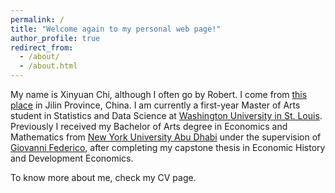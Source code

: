 ```yaml
---
permalink: /
title: "Welcome again to my personal web page!"
author_profile: true
redirect_from: 
  - /about/
  - /about.html
---
```


My name is Xinyuan Chi, although I often go by Robert. I come from [this place](https://en.wikipedia.org/wiki/Yanbian_Korean_Autonomous_Prefecture) in Jilin Province, China. I am currently a first-year Master of Arts student in Statistics and Data Science at [Washington University in St. Louis](https://washu.edu/). Previously I received my Bachelor of Arts degree in Economics and Mathematics from [New York University Abu Dhabi](https://nyuad.nyu.edu/en/) under the supervision of [Giovanni Federico](https://nyuad.nyu.edu/en/academics/divisions/social-science/faculty/giovanni-federico.html), after completing my capstone thesis in Economic History and Development Economics.

To know more about me, check my CV page.
